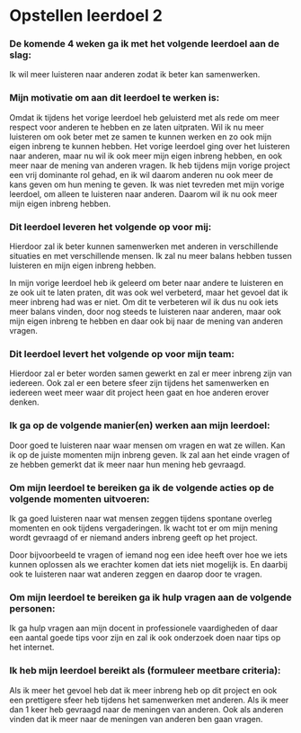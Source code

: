 # Opstellen leerdoel 2

### De komende 4 weken ga ik met het volgende leerdoel aan de slag: 
Ik wil meer luisteren naar anderen zodat ik beter kan samenwerken.


### Mijn motivatie om aan dit leerdoel te werken is:
Omdat ik tijdens het vorige leerdoel heb geluisterd met als rede om meer respect voor anderen te hebben en ze laten uitpraten.
Wil ik nu meer luisteren om ook beter met ze samen te kunnen werken en zo ook mijn eigen inbreng te kunnen hebben.
Het vorige leerdoel ging over het luisteren naar anderen, maar nu wil ik ook meer mijn eigen inbreng hebben, en ook meer naar de mening van anderen vragen.
Ik heb tijdens mijn vorige project een vrij dominante rol gehad, en ik wil daarom anderen nu ook meer de kans geven om hun mening te geven.
Ik was niet tevreden met mijn vorige leerdoel, om alleen te luisteren naar anderen. Daarom wil ik nu ook meer mijn eigen inbreng hebben.


### Dit leerdoel leveren het volgende op voor mij:
Hierdoor zal ik beter kunnen samenwerken met anderen in verschillende situaties en met verschillende mensen.
Ik zal nu meer balans hebben tussen luisteren en mijn eigen inbreng hebben.

In mijn vorige leerdoel heb ik geleerd om beter naar andere te luisteren en ze ook uit te laten praten, dit was ook wel verbeterd, maar het gevoel dat ik meer inbreng had was er niet.
Om dit te verbeteren wil ik dus nu ook iets meer balans vinden, door nog steeds te luisteren naar anderen, maar ook mijn eigen inbreng te hebben en daar ook bij naar de mening van anderen vragen.


### Dit leerdoel levert het volgende op voor mijn team:
Hierdoor zal er beter worden samen gewerkt en zal er meer inbreng zijn van iedereen.
Ook zal er een betere sfeer zijn tijdens het samenwerken en iedereen weet meer waar dit project heen gaat en hoe anderen erover denken.


### Ik ga op de volgende manier(en) werken aan mijn leerdoel:
Door goed te luisteren naar waar mensen om vragen en wat ze willen. Kan ik op de juiste momenten mijn inbreng geven.
Ik zal aan het einde vragen of ze hebben gemerkt dat ik meer naar hun mening heb gevraagd.


### Om mijn leerdoel te bereiken ga ik de volgende acties op de volgende momenten uitvoeren:
Ik ga goed luisteren naar wat mensen zeggen tijdens spontane overleg momenten en ook tijdens vergaderingen.
Ik wacht tot er om mijn mening wordt gevraagd of er niemand anders inbreng geeft op het project.

Door bijvoorbeeld te vragen of iemand nog een idee heeft over hoe we iets kunnen oplossen als we erachter komen dat iets niet mogelijk is.
En daarbij ook te luisteren naar wat anderen zeggen en daarop door te vragen.

### Om mijn leerdoel te bereiken ga ik hulp vragen aan de volgende personen:
Ik ga hulp vragen aan mijn docent in professionele vaardigheden of daar een aantal goede tips voor zijn en zal ik ook onderzoek doen naar tips op het internet.


### Ik heb mijn leerdoel bereikt als (formuleer meetbare criteria):
Als ik meer het gevoel heb dat ik meer inbreng heb op dit project en ook een prettigere sfeer heb tijdens het samenwerken met anderen.
Als ik meer dan 1 keer heb gevraagd naar de meningen van anderen.
Ook als anderen vinden dat ik meer naar de meningen van anderen ben gaan vragen.

